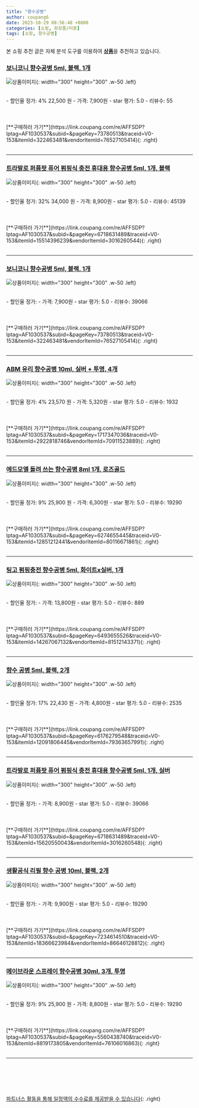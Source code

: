 ```yaml
---
title: "향수공병"
author: coupang6
date: 2023-10-29 08:56:48 +0800
categories: [쇼핑, 화장품/미용]
tags: [쇼핑, 향수공병]
---
```


본 쇼핑 추천 글은 자체 분석 도구를 이용하여 [**상품**](https://link.coupang.com/a/bao1ui)을 추천하고 있습니다.

### [보니코니 향수공병 5ml, 블랙, 1개](https://link.coupang.com/re/AFFSDP?lptag=AF1030537&subid=&pageKey=73780513&traceid=V0-153&itemId=322463481&vendorItemId=76527105414)

![상품이미지](https://thumbnail10.coupangcdn.com/thumbnails/remote/230x230ex/image/product/image/vendoritem/2019/06/21/3789559792/a274c06e-175f-4db8-828f-f056fd3d25e4.jpg){: width="300" height="300" .w-50 .left}


<br>
- 할인율 정가: 4%  22,500   원
- 가격: 7,900원
- star 평가: 5.0
- 리뷰수: 55
<br>
<br>
<br>
<br>
[**구매하러 가기**](https://link.coupang.com/re/AFFSDP?lptag=AF1030537&subid=&pageKey=73780513&traceid=V0-153&itemId=322463481&vendorItemId=76527105414){: .right}
<br>
<br>

---

### [트라발로 퍼퓸팟 퓨어 펌핑식 충전 휴대용 향수공병 5ml, 1개, 블랙](https://link.coupang.com/re/AFFSDP?lptag=AF1030537&subid=&pageKey=6718631489&traceid=V0-153&itemId=15514396239&vendorItemId=3016260544)

![상품이미지](https://thumbnail8.coupangcdn.com/thumbnails/remote/230x230ex/image/retail/images/4283334226508955-d5a8322e-d9b8-4507-8a90-676b5a972ace.jpg){: width="300" height="300" .w-50 .left}


<br>
- 할인율 정가: 32%  34,000   원
- 가격: 8,900원
- star 평가: 5.0
- 리뷰수: 45139
<br>
<br>
<br>
<br>
[**구매하러 가기**](https://link.coupang.com/re/AFFSDP?lptag=AF1030537&subid=&pageKey=6718631489&traceid=V0-153&itemId=15514396239&vendorItemId=3016260544){: .right}
<br>
<br>

---

### [보니코니 향수공병 5ml, 블랙, 1개](https://link.coupang.com/re/AFFSDP?lptag=AF1030537&subid=&pageKey=73780513&traceid=V0-153&itemId=322463481&vendorItemId=76527105414)

![상품이미지](https://thumbnail10.coupangcdn.com/thumbnails/remote/230x230ex/image/product/image/vendoritem/2019/06/21/3789559792/a274c06e-175f-4db8-828f-f056fd3d25e4.jpg){: width="300" height="300" .w-50 .left}


<br>
- 할인율 정가: 
- 가격: 7,900원
- star 평가: 5.0
- 리뷰수: 39066
<br>
<br>
<br>
<br>
[**구매하러 가기**](https://link.coupang.com/re/AFFSDP?lptag=AF1030537&subid=&pageKey=73780513&traceid=V0-153&itemId=322463481&vendorItemId=76527105414){: .right}
<br>
<br>

---

### [ABM 유리 향수공병 10ml, 실버 + 투명, 4개](https://link.coupang.com/re/AFFSDP?lptag=AF1030537&subid=&pageKey=1717347036&traceid=V0-153&itemId=2922818746&vendorItemId=70911523889)

![상품이미지](https://thumbnail6.coupangcdn.com/thumbnails/remote/230x230ex/image/retail/images/2020/06/16/18/8/4c29f21b-c94e-4dfb-81bd-54983007e0a2.jpg){: width="300" height="300" .w-50 .left}


<br>
- 할인율 정가: 4%  23,570   원
- 가격: 5,320원
- star 평가: 5.0
- 리뷰수: 1932
<br>
<br>
<br>
<br>
[**구매하러 가기**](https://link.coupang.com/re/AFFSDP?lptag=AF1030537&subid=&pageKey=1717347036&traceid=V0-153&itemId=2922818746&vendorItemId=70911523889){: .right}
<br>
<br>

---

### [에드모엘 돌려 쓰는 향수공병 8ml 1개, 로즈골드](https://link.coupang.com/re/AFFSDP?lptag=AF1030537&subid=&pageKey=6274655445&traceid=V0-153&itemId=12851212441&vendorItemId=80116671861)

![상품이미지](https://thumbnail7.coupangcdn.com/thumbnails/remote/230x230ex/image/vendor_inventory/fa3d/1487a829898d8afe501c77713e90384875b6faf8112f2e54194921edfb80.jpg){: width="300" height="300" .w-50 .left}


<br>
- 할인율 정가: 9%  25,900   원
- 가격: 6,300원
- star 평가: 5.0
- 리뷰수: 19290
<br>
<br>
<br>
<br>
[**구매하러 가기**](https://link.coupang.com/re/AFFSDP?lptag=AF1030537&subid=&pageKey=6274655445&traceid=V0-153&itemId=12851212441&vendorItemId=80116671861){: .right}
<br>
<br>

---

### [팅고 펌핑충전 향수공병 5ml, 화이트x실버, 1개](https://link.coupang.com/re/AFFSDP?lptag=AF1030537&subid=&pageKey=6493655526&traceid=V0-153&itemId=14267067132&vendorItemId=81512143371)

![상품이미지](https://thumbnail8.coupangcdn.com/thumbnails/remote/230x230ex/image/vendor_inventory/87ab/b4f67aaa2e273c37e61d6d9b1c1707b4e4ae352a7e427b689f9f0c239e35.jpg){: width="300" height="300" .w-50 .left}


<br>
- 할인율 정가: 
- 가격: 13,800원
- star 평가: 5.0
- 리뷰수: 889
<br>
<br>
<br>
<br>
[**구매하러 가기**](https://link.coupang.com/re/AFFSDP?lptag=AF1030537&subid=&pageKey=6493655526&traceid=V0-153&itemId=14267067132&vendorItemId=81512143371){: .right}
<br>
<br>

---

### [향수 공병 5ml, 블랙, 2개](https://link.coupang.com/re/AFFSDP?lptag=AF1030537&subid=&pageKey=6176279548&traceid=V0-153&itemId=12091806445&vendorItemId=79363657991)

![상품이미지](https://thumbnail8.coupangcdn.com/thumbnails/remote/230x230ex/image/rs_quotation_api/2val0cad/63507a667cb044bb840b211b63464b41.jpg){: width="300" height="300" .w-50 .left}


<br>
- 할인율 정가: 17%  22,430   원
- 가격: 4,800원
- star 평가: 5.0
- 리뷰수: 2535
<br>
<br>
<br>
<br>
[**구매하러 가기**](https://link.coupang.com/re/AFFSDP?lptag=AF1030537&subid=&pageKey=6176279548&traceid=V0-153&itemId=12091806445&vendorItemId=79363657991){: .right}
<br>
<br>

---

### [트라발로 퍼퓸팟 퓨어 펌핑식 충전 휴대용 향수공병 5ml, 1개, 실버](https://link.coupang.com/re/AFFSDP?lptag=AF1030537&subid=&pageKey=6718631489&traceid=V0-153&itemId=15620550043&vendorItemId=3016260548)

![상품이미지](https://thumbnail8.coupangcdn.com/thumbnails/remote/230x230ex/image/retail/images/4283284072283671-904f3756-4b9d-49ea-af0d-2ece588986cb.jpg){: width="300" height="300" .w-50 .left}


<br>
- 할인율 정가: 
- 가격: 8,900원
- star 평가: 5.0
- 리뷰수: 39066
<br>
<br>
<br>
<br>
[**구매하러 가기**](https://link.coupang.com/re/AFFSDP?lptag=AF1030537&subid=&pageKey=6718631489&traceid=V0-153&itemId=15620550043&vendorItemId=3016260548){: .right}
<br>
<br>

---

### [생활공식 리필 향수 공병 10ml, 블랙, 2개](https://link.coupang.com/re/AFFSDP?lptag=AF1030537&subid=&pageKey=7234614510&traceid=V0-153&itemId=18366623984&vendorItemId=86646128812)

![상품이미지](https://thumbnail7.coupangcdn.com/thumbnails/remote/230x230ex/image/retail/images/2023/07/21/11/2/5720d585-061e-4d87-b9f3-a370c77dc27e.jpg){: width="300" height="300" .w-50 .left}


<br>
- 할인율 정가: 
- 가격: 9,900원
- star 평가: 5.0
- 리뷰수: 19290
<br>
<br>
<br>
<br>
[**구매하러 가기**](https://link.coupang.com/re/AFFSDP?lptag=AF1030537&subid=&pageKey=7234614510&traceid=V0-153&itemId=18366623984&vendorItemId=86646128812){: .right}
<br>
<br>

---

### [메이브라운 스프레이 향수공병 30ml, 3개, 투명](https://link.coupang.com/re/AFFSDP?lptag=AF1030537&subid=&pageKey=5560438740&traceid=V0-153&itemId=8819173805&vendorItemId=76106016863)

![상품이미지](https://thumbnail6.coupangcdn.com/thumbnails/remote/230x230ex/image/rs_quotation_api/k4jyygvr/7b64c3259476468f9e7797db7774969f.jpg){: width="300" height="300" .w-50 .left}


<br>
- 할인율 정가: 9%  25,900   원
- 가격: 8,800원
- star 평가: 5.0
- 리뷰수: 19290
<br>
<br>
<br>
<br>
[**구매하러 가기**](https://link.coupang.com/re/AFFSDP?lptag=AF1030537&subid=&pageKey=5560438740&traceid=V0-153&itemId=8819173805&vendorItemId=76106016863){: .right}
<br>
<br>

---
<br><br><br><br><br> [파트너스 활동을 통해 일정액의 수수료를 제공받을 수 있습니다](https://link.coupang.com/a/bao1ui){: .right}